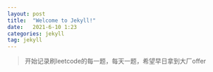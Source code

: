```yaml
---
layout: post
title:  "Welcome to Jekyll!"
date:   2021-6-10 1:23
categories: jekyll
tag: jekyll
---
```




> 开始记录刷leetcode的每一题，每天一题，希望早日拿到大厂offer

